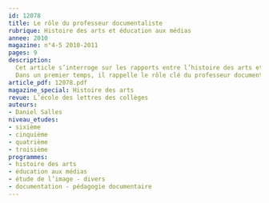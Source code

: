 ```yaml
---
id: 12078
title: Le rôle du professeur documentaliste
rubrique: Histoire des arts et éducation aux médias
annee: 2010
magazine: n°4-5 2010-2011
pages: 9
description: 
  Cet article s’interroge sur les rapports entre l’histoire des arts et l’éducation aux médias.
  Dans un premier temps, il rappelle le rôle clé du professeur documentaliste comme passeur culturel. Il s’intéresse ensuite, dans le cadre de la thématique « États et pouvoir », à la circulation et au détournement des images dans un but publicitaire ou satirique.
article_pdf: 12078.pdf
magazine_special: Histoire des arts
revue: L’école des lettres des collèges
auteurs:
- Daniel Salles
niveau_etudes:
- sixième
- cinquième
- quatrième
- troisième
programmes:
- histoire des arts
- éducation aux médias
- étude de l’image - divers
- documentation - pédagogie documentaire
---
```

